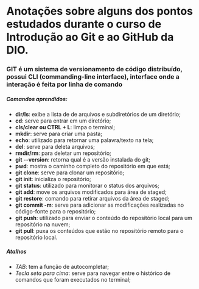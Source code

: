 # Anotações sobre alguns dos pontos estudados durante o curso de Introdução ao Git e ao GitHub da DIO.

### GIT é um sistema de versionamento de código distribuído, possui CLI (commanding-line interface), interface onde a interação é feita por linha de comando

##### Comandos aprendidos:
- **dir/ls**: exibe a lista de de arquivos e subdiretórios de um diretório;
- **cd**: serve para entrar em um diretório;
- **cls/clear ou CTRL + L**: limpa o terminal;
- **mkdir**: serve para criar uma pasta;
- **echo**: utilizado para retornar uma palavra/texto na tela;
- **del**: serve para deleta arquivos;
- **rmdir/rm**: para deletar um repositório;
- **git --version**: retorna qual é a versão instalada do git;
- **pwd**: mostra o caminho completo do repositório em que está;
- **git clone**: serve para clonar um repositório;
- **git init**: inicializa o repositório;
- **git status**: utilizado para monitorar o status dos arquivos;
- **git add**: move os arquivos modificados para área de staged;
- **git restore**: comando para retirar arquivos da área de staged;
- **git commit -m**: serve para adicionar as modificações realizadas no código-fonte para o repositório;
- **git push**: utilizado para enviar o conteúdo do repositório local para um repositório na nuvem;
- **git pull**: puxa os conteúdos que estão no repositório remoto para o repositório local.

##### Atalhos

- *TAB*: tem a função de autocompletar;
- *Tecla seta para cima*: serve para navegar entre o histórico de comandos que foram executados no terminal;